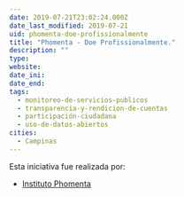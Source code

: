 ```yaml
---
date: 2019-07-21T23:02:24.000Z
date_last_modified: 2019-07-21
uid: phomenta-doe-profissionalmente
title: "Phomenta - Doe Profissionalmente."
description: ""
type: 
website: 
date_ini: 
date_end: 
tags:
  - monitoreo-de-servicios-publicos
  - transparencia-y-rendicion-de-cuentas
  - participación-ciudadana
  - uso-de-datos-abiertos
cities: 
  - Campinas
---
```


Esta iniciativa fue realizada por:

- [Instituto Phomenta](/organizaciones/instituto-phomenta)
